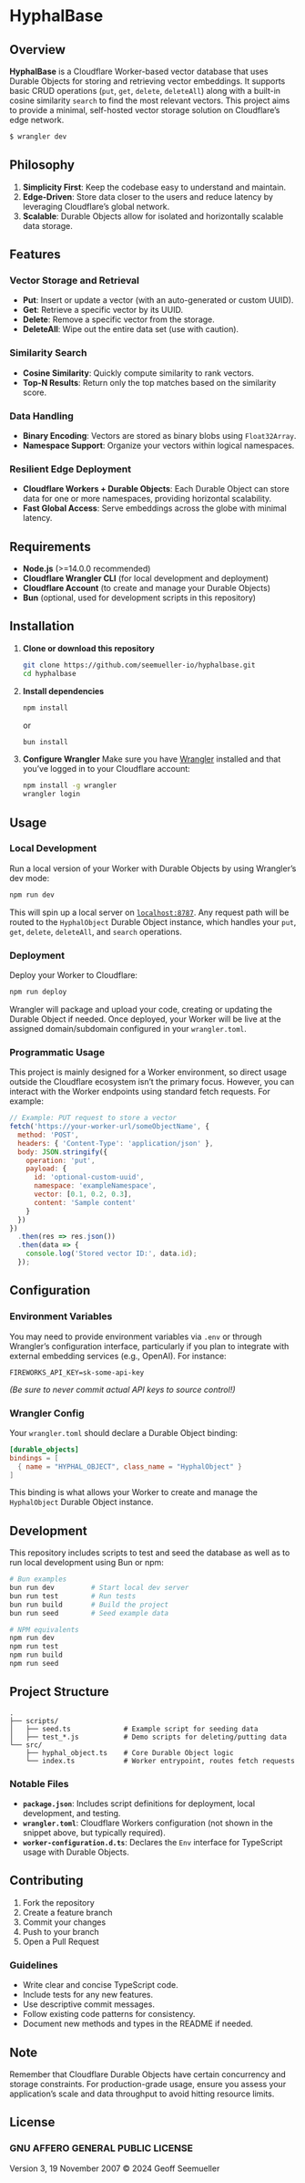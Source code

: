 # HyphalBase

## Overview

**HyphalBase** is a Cloudflare Worker-based vector database that uses Durable Objects for storing and retrieving vector embeddings. It supports basic CRUD operations (`put`, `get`, `delete`, `deleteAll`) along with a built-in cosine similarity `search` to find the most relevant vectors. This project aims to provide a minimal, self-hosted vector storage solution on Cloudflare’s edge network.

```bash
$ wrangler dev
```

## Philosophy

1. **Simplicity First**: Keep the codebase easy to understand and maintain.
2. **Edge-Driven**: Store data closer to the users and reduce latency by leveraging Cloudflare’s global network.
3. **Scalable**: Durable Objects allow for isolated and horizontally scalable data storage.

## Features

### Vector Storage and Retrieval
- **Put**: Insert or update a vector (with an auto-generated or custom UUID).
- **Get**: Retrieve a specific vector by its UUID.
- **Delete**: Remove a specific vector from the storage.
- **DeleteAll**: Wipe out the entire data set (use with caution).

### Similarity Search
- **Cosine Similarity**: Quickly compute similarity to rank vectors.
- **Top-N Results**: Return only the top matches based on the similarity score.

### Data Handling
- **Binary Encoding**: Vectors are stored as binary blobs using `Float32Array`.
- **Namespace Support**: Organize your vectors within logical namespaces.

### Resilient Edge Deployment
- **Cloudflare Workers + Durable Objects**: Each Durable Object can store data for one or more namespaces, providing horizontal scalability.
- **Fast Global Access**: Serve embeddings across the globe with minimal latency.

## Requirements

- **Node.js** (>=14.0.0 recommended)
- **Cloudflare Wrangler CLI** (for local development and deployment)
- **Cloudflare Account** (to create and manage your Durable Objects)
- **Bun** (optional, used for development scripts in this repository)

## Installation

1. **Clone or download this repository**
   ```bash
   git clone https://github.com/seemueller-io/hyphalbase.git
   cd hyphalbase
   ```

2. **Install dependencies**
   ```bash
   npm install
   ```
   or
   ```bash
   bun install
   ```

3. **Configure Wrangler**
   Make sure you have [Wrangler](https://developers.cloudflare.com/workers/wrangler/get-started/) installed and that you’ve logged in to your Cloudflare account:
   ```bash
   npm install -g wrangler
   wrangler login
   ```

## Usage

### Local Development

Run a local version of your Worker with Durable Objects by using Wrangler’s dev mode:

```bash
npm run dev
```

This will spin up a local server on [`localhost:8787`](http://localhost:8787). Any request path will be routed to the `HyphalObject` Durable Object instance, which handles your `put`, `get`, `delete`, `deleteAll`, and `search` operations.

### Deployment

Deploy your Worker to Cloudflare:

```bash
npm run deploy
```

Wrangler will package and upload your code, creating or updating the Durable Object if needed. Once deployed, your Worker will be live at the assigned domain/subdomain configured in your `wrangler.toml`.

### Programmatic Usage

This project is mainly designed for a Worker environment, so direct usage outside the Cloudflare ecosystem isn’t the primary focus. However, you can interact with the Worker endpoints using standard fetch requests. For example:

```javascript
// Example: PUT request to store a vector
fetch('https://your-worker-url/someObjectName', {
  method: 'POST',
  headers: { 'Content-Type': 'application/json' },
  body: JSON.stringify({
    operation: 'put',
    payload: {
      id: 'optional-custom-uuid',
      namespace: 'exampleNamespace',
      vector: [0.1, 0.2, 0.3],
      content: 'Sample content'
    }
  })
})
  .then(res => res.json())
  .then(data => {
    console.log('Stored vector ID:', data.id);
  });
```

## Configuration

### Environment Variables
You may need to provide environment variables via `.env` or through Wrangler’s configuration interface, particularly if you plan to integrate with external embedding services (e.g., OpenAI). For instance:
```plaintext
FIREWORKS_API_KEY=sk-some-api-key
```
*(Be sure to never commit actual API keys to source control!)*

### Wrangler Config
Your `wrangler.toml` should declare a Durable Object binding:
```toml
[durable_objects]
bindings = [
  { name = "HYPHAL_OBJECT", class_name = "HyphalObject" }
]
```
This binding is what allows your Worker to create and manage the `HyphalObject` Durable Object instance.

## Development

This repository includes scripts to test and seed the database as well as to run local development using Bun or npm:

```bash
# Bun examples
bun run dev         # Start local dev server
bun run test        # Run tests
bun run build       # Build the project
bun run seed        # Seed example data

# NPM equivalents
npm run dev
npm run test
npm run build
npm run seed
```

## Project Structure

```plaintext
.
├── scripts/
│   ├── seed.ts             # Example script for seeding data
│   ├── test_*.js           # Demo scripts for deleting/putting data
└── src/
    ├── hyphal_object.ts    # Core Durable Object logic
    └── index.ts            # Worker entrypoint, routes fetch requests
```

### Notable Files

- **`package.json`**: Includes script definitions for deployment, local development, and testing.
- **`wrangler.toml`**: Cloudflare Workers configuration (not shown in the snippet above, but typically required).
- **`worker-configuration.d.ts`**: Declares the `Env` interface for TypeScript usage with Durable Objects.

## Contributing

1. Fork the repository
2. Create a feature branch
3. Commit your changes
4. Push to your branch
5. Open a Pull Request

### Guidelines

- Write clear and concise TypeScript code.
- Include tests for any new features.
- Use descriptive commit messages.
- Follow existing code patterns for consistency.
- Document new methods and types in the README if needed.

## Note

Remember that Cloudflare Durable Objects have certain concurrency and storage constraints. For production-grade usage, ensure you assess your application’s scale and data throughput to avoid hitting resource limits.

## License

### GNU AFFERO GENERAL PUBLIC LICENSE
Version 3, 19 November 2007
© 2024 Geoff Seemueller

